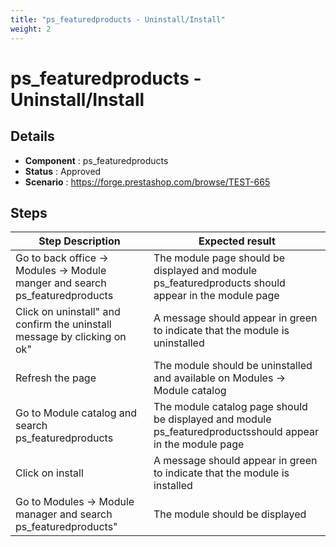 ```yaml
---
title: "ps_featuredproducts - Uninstall/Install"
weight: 2
---
```


# ps_featuredproducts - Uninstall/Install
## Details
* **Component** : ps_featuredproducts
* **Status** : Approved
* **Scenario** : https://forge.prestashop.com/browse/TEST-665

## Steps
| Step Description | Expected result |
| ----- | ----- |
| Go to back office -> Modules -> Module manger and search ps_featuredproducts | The module page should be displayed and module ps_featuredproducts should appear in the module page |
| Click on uninstall" and confirm the uninstall message by clicking on ok" | A message should appear in green to indicate that the module is uninstalled |
| Refresh the page | The module should be uninstalled and available on Modules -> Module catalog |
| Go to Module catalog and search ps_featuredproducts | The module catalog page should be displayed and module ps_featuredproductsshould appear in the module page |
| Click on install | A message should appear in green to indicate that the module is installed |
| Go to Modules -> Module manager and search ps_featuredproducts" | The module should be displayed |